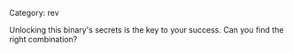 Category: rev

Unlocking this binary's secrets is the key to your success. Can you find the right combination?
